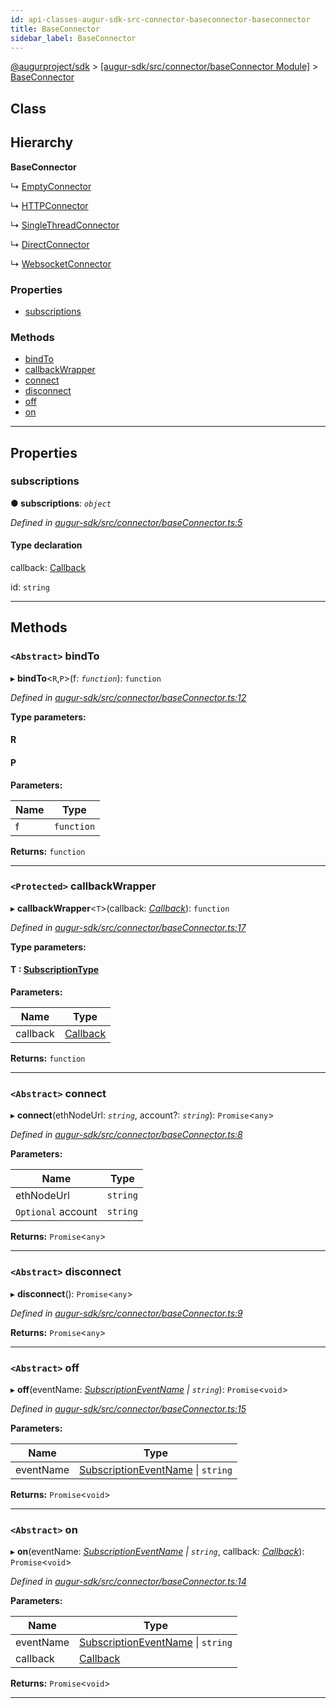 ```yaml
---
id: api-classes-augur-sdk-src-connector-baseconnector-baseconnector
title: BaseConnector
sidebar_label: BaseConnector
---
```


[@augurproject/sdk](api-readme.md) > [[augur-sdk/src/connector/baseConnector Module]](api-modules-augur-sdk-src-connector-baseconnector-module.md) > [BaseConnector](api-classes-augur-sdk-src-connector-baseconnector-baseconnector.md)

## Class

## Hierarchy

**BaseConnector**

↳  [EmptyConnector](api-classes-augur-sdk-src-connector-empty-connector-emptyconnector.md)

↳  [HTTPConnector](api-classes-augur-sdk-src-connector-http-connector-httpconnector.md)

↳  [SingleThreadConnector](api-classes-augur-sdk-src-connector-single-thread-connector-singlethreadconnector.md)

↳  [DirectConnector](api-classes-augur-sdk-src-connector-direct-connector-directconnector.md)

↳  [WebsocketConnector](api-classes-augur-sdk-src-connector-ws-connector-websocketconnector.md)

### Properties

* [subscriptions](api-classes-augur-sdk-src-connector-baseconnector-baseconnector.md#subscriptions)

### Methods

* [bindTo](api-classes-augur-sdk-src-connector-baseconnector-baseconnector.md#bindto)
* [callbackWrapper](api-classes-augur-sdk-src-connector-baseconnector-baseconnector.md#callbackwrapper)
* [connect](api-classes-augur-sdk-src-connector-baseconnector-baseconnector.md#connect)
* [disconnect](api-classes-augur-sdk-src-connector-baseconnector-baseconnector.md#disconnect)
* [off](api-classes-augur-sdk-src-connector-baseconnector-baseconnector.md#off)
* [on](api-classes-augur-sdk-src-connector-baseconnector-baseconnector.md#on)

---

## Properties

<a id="subscriptions"></a>

###  subscriptions

**● subscriptions**: *`object`*

*Defined in [augur-sdk/src/connector/baseConnector.ts:5](https://github.com/AugurProject/augur/blob/0787bf1a23/packages/augur-sdk/src/connector/baseConnector.ts#L5)*

#### Type declaration

[event: `string`]: `object`

 callback: [Callback](api-modules-augur-sdk-src-events-module.md#callback)

 id: `string`

___

## Methods

<a id="bindto"></a>

### `<Abstract>` bindTo

▸ **bindTo**<`R`,`P`>(f: *`function`*): `function`

*Defined in [augur-sdk/src/connector/baseConnector.ts:12](https://github.com/AugurProject/augur/blob/0787bf1a23/packages/augur-sdk/src/connector/baseConnector.ts#L12)*

**Type parameters:**

#### R 
#### P 
**Parameters:**

| Name | Type |
| ------ | ------ |
| f | `function` |

**Returns:** `function`

___
<a id="callbackwrapper"></a>

### `<Protected>` callbackWrapper

▸ **callbackWrapper**<`T`>(callback: *[Callback](api-modules-augur-sdk-src-events-module.md#callback)*): `function`

*Defined in [augur-sdk/src/connector/baseConnector.ts:17](https://github.com/AugurProject/augur/blob/0787bf1a23/packages/augur-sdk/src/connector/baseConnector.ts#L17)*

**Type parameters:**

#### T :  [SubscriptionType](api-modules-augur-sdk-src-event-handlers-module.md#subscriptiontype)
**Parameters:**

| Name | Type |
| ------ | ------ |
| callback | [Callback](api-modules-augur-sdk-src-events-module.md#callback) |

**Returns:** `function`

___
<a id="connect"></a>

### `<Abstract>` connect

▸ **connect**(ethNodeUrl: *`string`*, account?: *`string`*): `Promise`<`any`>

*Defined in [augur-sdk/src/connector/baseConnector.ts:8](https://github.com/AugurProject/augur/blob/0787bf1a23/packages/augur-sdk/src/connector/baseConnector.ts#L8)*

**Parameters:**

| Name | Type |
| ------ | ------ |
| ethNodeUrl | `string` |
| `Optional` account | `string` |

**Returns:** `Promise`<`any`>

___
<a id="disconnect"></a>

### `<Abstract>` disconnect

▸ **disconnect**(): `Promise`<`any`>

*Defined in [augur-sdk/src/connector/baseConnector.ts:9](https://github.com/AugurProject/augur/blob/0787bf1a23/packages/augur-sdk/src/connector/baseConnector.ts#L9)*

**Returns:** `Promise`<`any`>

___
<a id="off"></a>

### `<Abstract>` off

▸ **off**(eventName: *[SubscriptionEventName](api-enums-augur-sdk-src-constants-subscriptioneventname.md) \| `string`*): `Promise`<`void`>

*Defined in [augur-sdk/src/connector/baseConnector.ts:15](https://github.com/AugurProject/augur/blob/0787bf1a23/packages/augur-sdk/src/connector/baseConnector.ts#L15)*

**Parameters:**

| Name | Type |
| ------ | ------ |
| eventName | [SubscriptionEventName](api-enums-augur-sdk-src-constants-subscriptioneventname.md) \| `string` |

**Returns:** `Promise`<`void`>

___
<a id="on"></a>

### `<Abstract>` on

▸ **on**(eventName: *[SubscriptionEventName](api-enums-augur-sdk-src-constants-subscriptioneventname.md) \| `string`*, callback: *[Callback](api-modules-augur-sdk-src-events-module.md#callback)*): `Promise`<`void`>

*Defined in [augur-sdk/src/connector/baseConnector.ts:14](https://github.com/AugurProject/augur/blob/0787bf1a23/packages/augur-sdk/src/connector/baseConnector.ts#L14)*

**Parameters:**

| Name | Type |
| ------ | ------ |
| eventName | [SubscriptionEventName](api-enums-augur-sdk-src-constants-subscriptioneventname.md) \| `string` |
| callback | [Callback](api-modules-augur-sdk-src-events-module.md#callback) |

**Returns:** `Promise`<`void`>

___

